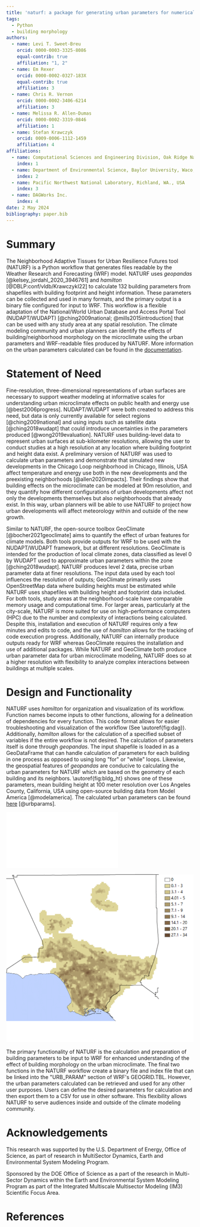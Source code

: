```yaml
---
title: 'naturf: a package for generating urban parameters for numerical weather modeling'
tags:
  - Python
  - building morphology
authors:
  - name: Levi T. Sweet-Breu
    orcid: 0000-0003-3325-8086
    equal-contrib: true
    affiliation: "1, 2"
  - name: Em Rexer
    orcid: 0000-0002-0327-183X
    equal-contrib: true
    affiliation: 3
  - name: Chris R. Vernon
    orcid: 0000-0002-3406-6214
    affiliation: 3
  - name: Melissa R. Allen-Dumas
    orcid: 0000-0002-3319-0846
    affiliation: 1
  - name: Stefan Krawczyk
    orcid: 0009-0006-1112-1459
    affiliation: 4
affiliations:
  - name: Computational Sciences and Engineering Division, Oak Ridge National Laboratory, One Bethel Valley Road, Oak Ridge, TN. 37831
    index: 1
  - name: Department of Environmental Science, Baylor University, Waco, Texas, USA
    index: 2
  - name: Pacific Northwest National Laboratory, Richland, WA., USA
    index: 3
  - name: DAGWorks Inc.
    index: 4
date: 2 May 2024
bibliography: paper.bib
---
```


# Summary
The Neighborhood Adaptive Tissues for Urban Resilience Futures tool (NATURF) is a Python workflow that generates files readable by the Weather Research and Forecasting (WRF) model. NATURF uses *geopandas* [@kelsey_jordahl_2020_3946761] and *hamilton* [@DBLP:conf/vldb/KrawczykI22] to calculate 132 building parameters from shapefiles with building footprint and height information. These parameters can be collected and used in many formats, and the primary output is a binary file configured for input to WRF. This workflow is a flexible adaptation of the National/World Urban Database and Access Portal Tool (NUDAPT/WUDAPT) [@ching2009national; @mills2015introduction] that can be used with any study area at any spatial resolution. The climate modeling community and urban planners can identify the effects of building/neighborhood morphology on the microclimate using the urban parameters and WRF-readable files produced by NATURF. More information on the urban parameters calculated can be found in the [documentation](https://immm-sfa.github.io/naturf/).

# Statement of Need
Fine-resolution, three-dimensional representations of urban surfaces are necessary to support weather modeling at informative scales for understanding urban microclimate effects on public health and energy use [@best2006progress]. NUDAPT/WUDAPT were both created to address this need, but data is only currently available for select regions [@ching2009national] and using inputs such as satellite data [@ching2018wudapt] that could introduce uncertainties in the parameters produced [@wong2019evaluation]. NATURF uses building-level data to represent urban surfaces at sub-kilometer resolutions, allowing the user to conduct studies at a high resolution at any location where building footprint and height data exist. A preliminary version of NATURF was used to calculate urban parameters and demonstrate that simulated new developments in the Chicago Loop neighborhood in Chicago, Illinois, USA affect temperature and energy use both in the new developments and the preexisting neighborhoods [@allen2020impacts]. Their findings show that building effects on the microclimate can be modeled at 90m resolution, and they quantify how different configurations of urban developments affect not only the developments themselves but also neighborhoods that already exist. In this way, urban planners will be able to use NATURF to project how urban developments will affect meteorology within and outside of the new growth.

Similar to NATURF, the open-source toolbox GeoClimate [@bocher2021geoclimate] aims to quantify the effect of urban features for climate models. Both tools provide outputs for WRF to be used with the NUDAPT/WUDAPT framework, but at different resolutions. GeoClimate is intended for the production of local climate zones, data classified as level 0 by WUDAPT used to approximate urban parameters within the zone [@ching2018wudapt]. NATURF produces level 2 data, precise urban parameter data at finer resolutions. The input data used by each tool influences the resolution of outputs; GeoClimate primarily uses OpenStreetMap data where building heights must be estimated while NATURF uses shapefiles with building height and footprint data included. For both tools, study areas at the neighborhood-scale have comparable memory usage and computational time. For larger areas, particularly at the city-scale, NATURF is more suited for use on high-performance computers (HPC) due to the number and complexity of interactions being calculated. Despite this, installation and execution of NATURF requires only a few minutes and edits to code, and the use of *hamilton* allows for the tracking of code execution progress. Additionally, NATURF can internally produce outputs ready for WRF whereas GeoClimate requires the installation and use of additional packages. While NATURF and GeoClimate both produce urban parameter data for urban microclimate modeling, NATURF does so at a higher resolution with flexibility to analyze complex interactions between buildings at multiple scales.

# Design and Functionality
NATURF uses *hamilton* for organization and visualization of its workflow. Function names become inputs to other functions, allowing for a delineation of dependencies for every function. This code format allows for easier troubleshooting and visualization of the workflow (See \autoref{fig:dag}). Additionally, *hamilton* allows for the calculation of a specified subset of variables if the entire workflow is not desired. The calculation of parameters itself is done through *geopandas*. The input shapefile is loaded in as a GeoDataFrame that can handle calculation of parameters for each building in one process as opposed to using long "for" or "while" loops. Likewise, the geospatial features of *geopandas* are conducive to calculating the urban parameters for NATURF which are based on the geometry of each building and its neighbors. \autoref{fig:bldg_ht} shows one of these parameters, mean building height at 100 meter resolution over Los Angeles County, California, USA using open-source building data from Model America [@modelamerica]. The calculated urban parameters can be found [here](https://doi.org/10.57931/2349436) [@urbparams].

![NATURF workflow visualization. Desired variables can be specified as inputs and all dependent functions will be executed. \label{fig:dag}](figure_1.pdf)

![Average building height at 100 meter resolution for Los Angeles. \label{fig:bldg_ht}](figure_2.png)

The primary functionality of NATURF is the calculation and preparation of building parameters to be input to WRF for enhanced understanding of the effect of building morphology on the urban microclimate. The final two functions in the NATURF workflow create a binary file and index file that can be linked into the "URB_PARAM" section of WRF's GEOGRID.TBL. However, the urban parameters calculated can be retrieved and used for any other user purposes. Users can define the desired parameters for calculation and then export them to a CSV for use in other software. This flexibility allows NATURF to serve audiences inside and outside of the climate modeling community.

# Acknowledgements
This research was supported by the U.S. Department of Energy, Office of Science, as part of research in MultiSector Dynamics, Earth and Environmental System Modeling Program.

Sponsored by the DOE Office of Science as a part of the research in Multi-Sector Dynamics within the Earth and Environmental System Modeling Program as part of
the Integrated Multiscale Multisector Modeling (IM3) Scientific Focus Area.

# References
